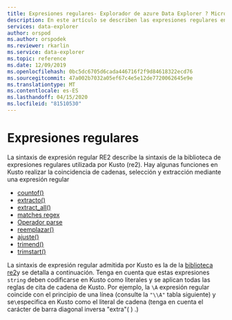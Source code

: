 ```yaml
---
title: Expresiones regulares- Explorador de azure Data Explorer ? Microsoft Docs
description: En este artículo se describen las expresiones regulares en el Explorador de datos de Azure.
services: data-explorer
author: orspod
ms.author: orspodek
ms.reviewer: rkarlin
ms.service: data-explorer
ms.topic: reference
ms.date: 12/09/2019
ms.openlocfilehash: 0bc5dc6705d6cada446716f2f9d84618322ecd76
ms.sourcegitcommit: 47a002b7032a05ef67c4e5e12de7720062645e9e
ms.translationtype: MT
ms.contentlocale: es-ES
ms.lasthandoff: 04/15/2020
ms.locfileid: "81510530"
---
```

# <a name="regular-expressions"></a>Expresiones regulares

La sintaxis de expresión regular RE2 describe la sintaxis de la biblioteca de expresiones regulares utilizada por Kusto (re2).
Hay algunas funciones en Kusto realizar la coincidencia de cadenas, selección y extracción mediante una expresión regular

- [countof()](countoffunction.md)
- [extracto()](extractfunction.md)
- [extract_all()](extractallfunction.md)
- [matches regex](datatypes-string-operators.md)
- [Operador parse](parseoperator.md)
- [reemplazar()](replacefunction.md)
- [ajuste()](trimfunction.md)
- [trimend()](trimendfunction.md)
- [trimstart()](trimstartfunction.md)

La sintaxis de expresión regular admitida por Kusto es la de la [biblioteca re2](https://github.com/google/re2/wiki/Syntax)y se detalla a continuación. Tenga en cuenta que estas expresiones `string` deben codificarse en Kusto como literales y se aplican todas las reglas de cita de cadena de Kusto. Por ejemplo, la `\A` expresión regular coincide con el principio de una línea (consulte la `"\\A"` tabla siguiente) y se`\`especifica en Kusto como el literal de cadena (tenga en cuenta el carácter de barra diagonal inversa "extra"( ) .)

